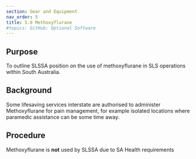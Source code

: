 ```yaml
---
section: Gear and Equipment
nav_order: 5
title: 5.8 Methoxyflurane
#topics: GitHub; Optional Software
---
```


## Purpose

To outline SLSSA position on the use of methoxyflurane in SLS operations within South Australia.

## Background

Some lifesaving services interstate are authorised to administer Methoxyflurane for pain management, for example isolated locations where paramedic assistance can be some time away.

## Procedure

Methoxyflurane is **not** used by SLSSA due to SA Health requirements